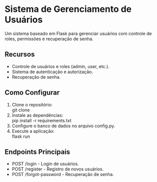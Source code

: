 # Sistema de Gerenciamento de Usuários

Um sistema baseado em Flask para gerenciar usuários com controle de roles, permissões e recuperação de senha.

## Recursos
- Controle de usuários e roles (admin, user, etc.).
- Sistema de autenticação e autorização.
- Recuperação de senha.

## Como Configurar
1. Clone o repositório:  
   git clone <url-do-repositorio>
2. Instale as dependências:  
   pip install -r requirements.txt
3. Configure o banco de dados no arquivo config.py.
4. Execute a aplicação:  
   flask run

## Endpoints Principais
- POST /login - Login de usuários.
- POST /register - Registro de novos usuários.
- POST /forgot-password - Recuperação de senha.
